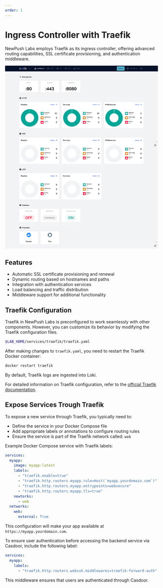 ```yaml
---
order: 1
---
```


# Ingress Controller with Traefik

NewPush Labs employs Traefik as its ingress controller, offering advanced routing capabilities, SSL certificate provisioning, and authentication middleware.

![alt text](traefik-dashboard.png)

## Features

- Automatic SSL certificate provisioning and renewal
- Dynamic routing based on hostnames and paths
- Integration with authentication services
- Load balancing and traffic distribution
- Middleware support for additional functionality

## Traefik Configuration

Traefik in NewPush Labs is preconfigured to work seamlessly with other components. However, you can customize its behavior by modifying the Traefik configuration files.

```bash
$LAB_HOME/services/traefik/traefik.yaml
```

After making changes to `traefik.yaml`, you need to restart the Traefik Docker container:

```bash
docker restart traefik
```

By default, Traefik logs are ingested into Loki.

For detailed information on Traefik configuration, refer to the [official Traefik documentation](https://doc.traefik.io/traefik/).


## Expose Services Trough Traefik

To expose a new service through Traefik, you typically need to:

- Define the service in your Docker Compose file
- Add appropriate labels or annotations to configure routing rules
- Ensure the service is part of the Traefik network called: `web`  

Example Docker Compose service with Traefik labels:

```yaml
services:
  myapp:
    image: myapp:latest
    labels:
      - "traefik.enable=true"
      - "traefik.http.routers.myapp.rule=Host(`myapp.yourdomain.com`)"
      - "traefik.http.routers.myapp.entrypoints=websecure"
      - "traefik.http.routers.myapp.tls=true"
    newtorks:
      - web
  networks:
    web:
      external: True
```

This configuration will make your app available at `https://myapp.yourdomain.com`.

To ensure user authentication before accessing the backend service via Casdoor, include the following label:

```yaml
services:
  myapp:
    labels:
      - "traefik.http.routers.webssh.middlewares=traefik-forward-auth"
```

This middleware ensures that users are authenticated through Casdoor.